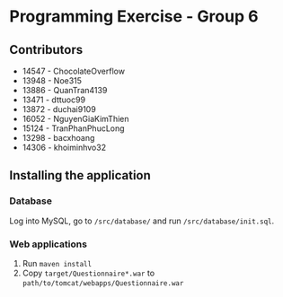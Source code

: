 # Programming Exercise - Group 6

## Contributors

- 14547 - ChocolateOverflow
- 13948 - Noe315
- 13886 - QuanTran4139
- 13471 - dttuoc99
- 13872 - duchai9109
- 16052 - NguyenGiaKimThien
- 15124 - TranPhanPhucLong
- 13298 - bacxhoang
- 14306 - khoiminhvo32

## Installing the application

### Database

Log into MySQL, go to `/src/database/` and run `/src/database/init.sql`.

### Web applications

1. Run `maven install`
2. Copy `target/Questionnaire*.war` to `path/to/tomcat/webapps/Questionnaire.war`
